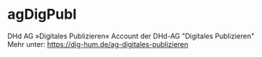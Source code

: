 # agDigPubl
DHd AG »Digitales Publizieren«
Account der DHd-AG "Digitales Publizieren"
Mehr unter: https://dig-hum.de/ag-digitales-publizieren
